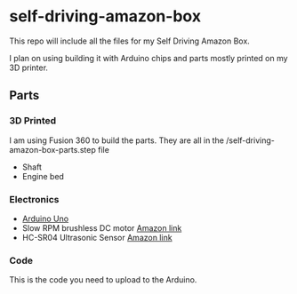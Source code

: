 # self-driving-amazon-box

This repo will include all the files for my Self Driving Amazon Box.

I plan on using building it with Arduino chips and parts mostly printed on my 3D printer.

## Parts

### 3D Printed
I am using Fusion 360 to build the parts. They are all in the /self-driving-amazon-box-parts.step file
- Shaft
- Engine bed

### Electronics
- [Arduino Uno](https://docs.arduino.cc/hardware/uno-rev3/)
- Slow RPM brushless DC motor [Amazon link](https://www.amazon.com/Acxico-Micro-Motor-3V-6V-Gearbox/dp/B09DG3GCGK)
- HC-SR04 Ultrasonic Sensor [Amazon link](https://www.amazon.com/WWZMDiB-HC-SR04-Ultrasonic-Distance-Measuring/dp/B0B1MJJLJP)

### Code
This is the code you need to upload to the Arduino.
